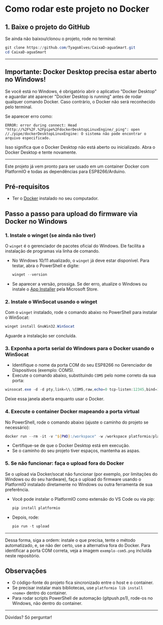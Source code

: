 # Como rodar este projeto no Docker

## 1. Baixe o projeto do GitHub
Se ainda não baixou/clonou o projeto, rode no terminal:
```powershell
git clone https://github.com/TyagoAlves/CaixaD-aguaSmart.git
cd CaixaD-aguaSmart
```

---

## Importante: Docker Desktop precisa estar aberto no Windows!
Se você está no Windows, é obrigatório abrir o aplicativo "Docker Desktop" e aguardar até aparecer "Docker Desktop is running" antes de rodar qualquer comando Docker. Caso contrário, o Docker não será reconhecido pelo terminal.

Se aparecer erro como:
```
ERROR: error during connect: Head "http://%2F%2F.%2Fpipe%2FdockerDesktopLinuxEngine/_ping": open //./pipe/dockerDesktopLinuxEngine: O sistema não pode encontrar o arquivo especificado.
```
Isso significa que o Docker Desktop não está aberto ou inicializado. Abra o Docker Desktop e tente novamente.

---

Este projeto já vem pronto para ser usado em um container Docker com PlatformIO e todas as dependências para ESP8266/Arduino.

## Pré-requisitos
- Ter o [Docker](https://www.docker.com/products/docker-desktop/) instalado no seu computador.

## Passo a passo para upload do firmware via Docker no Windows

### 1. Instale o winget (se ainda não tiver)

O `winget` é o gerenciador de pacotes oficial do Windows. Ele facilita a instalação de programas via linha de comando.

- No Windows 10/11 atualizado, o `winget` já deve estar disponível. Para testar, abra o PowerShell e digite:
  ```powershell
  winget --version
  ```
- Se aparecer a versão, prossiga. Se der erro, atualize o Windows ou instale o [App Installer](https://apps.microsoft.com/store/detail/app-installer/9NBLGGH4NNS1) pela Microsoft Store.

### 2. Instale o WinSocat usando o winget

Com o `winget` instalado, rode o comando abaixo no PowerShell para instalar o WinSocat:

```powershell
winget install GnuWin32.WinSocat
```

Aguarde a instalação ser concluída.

### 3. Exponha a porta serial do Windows para o Docker usando o WinSocat

- Identifique o nome da porta COM do seu ESP8266 no Gerenciador de Dispositivos (exemplo: COM5).
- Execute o comando abaixo, substituindo `COM5` pelo nome correto da sua porta:

```powershell
winsocat.exe -d -d pty,link=\\.\COM5,raw,echo=0 tcp-listen:12345,bind=127.0.0.1
```

Deixe essa janela aberta enquanto usar o Docker.

### 4. Execute o container Docker mapeando a porta virtual

No PowerShell, rode o comando abaixo (ajuste o caminho do projeto se necessário):

```powershell
docker run --rm -it -v "${PWD}:/workspace" -w /workspace platformio/platformio-core pio run -t upload --upload-port=socket://host.docker.internal:12345
```

- Certifique-se de que o Docker Desktop está em execução.
- Se o caminho do seu projeto tiver espaços, mantenha as aspas.

### 5. Se não funcionar: faça o upload fora do Docker

Se o upload via Docker/socat não funcionar (por exemplo, por limitações do Windows ou do seu hardware), faça o upload do firmware usando o PlatformIO instalado diretamente no Windows ou outra ferramenta de sua preferência.

- Você pode instalar o PlatformIO como extensão do VS Code ou via pip:
  ```powershell
  pip install platformio
  ```
- Depois, rode:
  ```powershell
  pio run -t upload
  ```

---

Dessa forma, siga a ordem: instale o que precisa, tente o método automatizado, e, se não der certo, use a alternativa fora do Docker. Para identificar a porta COM correta, veja a imagem `exemplo-com5.png` incluída neste repositório.

## Observações
- O código-fonte do projeto fica sincronizado entre o host e o container.
- Se precisar instalar mais bibliotecas, use `platformio lib install <nome>` dentro do container.
- Para rodar scripts PowerShell de automação (gitpush.ps1), rode-os no Windows, não dentro do container.

---
Dúvidas? Só perguntar!
